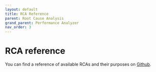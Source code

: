 ```yaml
---
layout: default
title: RCA Reference
parent: Root Cause Analysis
grand_parent: Performance Analyzer
nav_order: 3
---
```


# RCA reference

You can find a reference of available RCAs and their purposes on [Github](https://github.com/opendistro-for-elasticsearch/performance-analyzer-rca/tree/master/docs).
